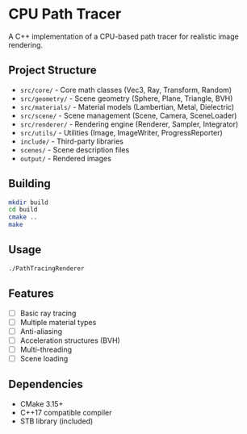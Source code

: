 # CPU Path Tracer

A C++ implementation of a CPU-based path tracer for realistic image rendering.

## Project Structure

- `src/core/` - Core math classes (Vec3, Ray, Transform, Random)
- `src/geometry/` - Scene geometry (Sphere, Plane, Triangle, BVH)
- `src/materials/` - Material models (Lambertian, Metal, Dielectric)
- `src/scene/` - Scene management (Scene, Camera, SceneLoader)
- `src/renderer/` - Rendering engine (Renderer, Sampler, Integrator)
- `src/utils/` - Utilities (Image, ImageWriter, ProgressReporter)
- `include/` - Third-party libraries
- `scenes/` - Scene description files
- `output/` - Rendered images

## Building

```bash
mkdir build
cd build
cmake ..
make
```

## Usage

```bash
./PathTracingRenderer
```

## Features

- [ ] Basic ray tracing
- [ ] Multiple material types
- [ ] Anti-aliasing
- [ ] Acceleration structures (BVH)
- [ ] Multi-threading
- [ ] Scene loading

## Dependencies

- CMake 3.15+
- C++17 compatible compiler
- STB library (included)
